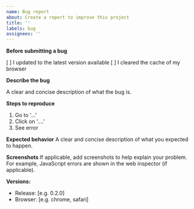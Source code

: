 ```yaml
---
name: Bug report
about: Create a report to improve this project
title: ''
labels: bug
assignees: ''
---
```


**Before submitting a bug**

[ ] I updated to the latest version available
[ ] I cleared the cache of my browser

**Describe the bug**

A clear and concise description of what the bug is.

**Steps to reproduce**

1. Go to '...'
2. Click on '....'
3. See error

**Expected behavior**
A clear and concise description of what you expected to happen.

**Screenshots**
If applicable, add screenshots to help explain your problem.
For example, JavaScript errors are shown in the web inspector (if applicable).

**Versions:**

- Release: [e.g. 0.2.0]
- Browser: [e.g. chrome, safari]
